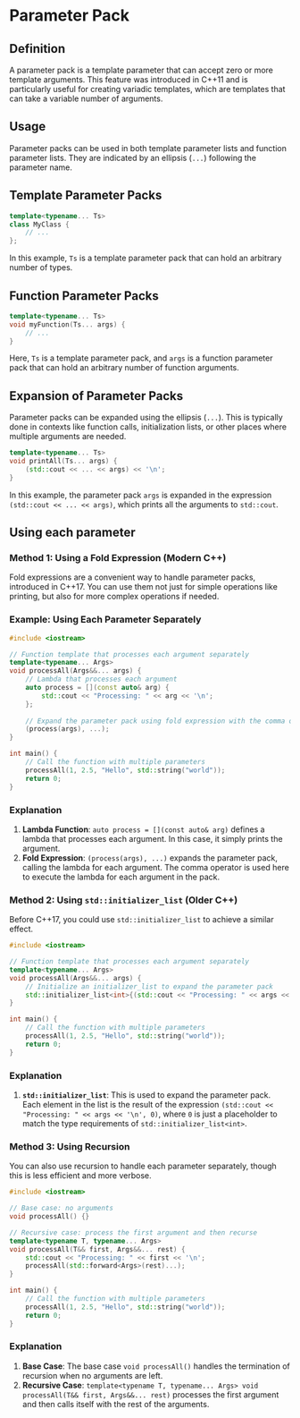 # Parameter Pack

## Definition

A parameter pack is a template parameter that can accept zero or more template arguments. This feature was introduced in C++11 and is particularly useful for creating variadic templates, which are templates that can take a variable number of arguments.

## Usage

Parameter packs can be used in both template parameter lists and function parameter lists. They are indicated by an ellipsis (`...`) following the parameter name.

## Template Parameter Packs

```cpp
template<typename... Ts>
class MyClass {
    // ...
};
```

In this example, `Ts` is a template parameter pack that can hold an arbitrary number of types.

## Function Parameter Packs

```cpp
template<typename... Ts>
void myFunction(Ts... args) {
    // ...
}
```

Here, `Ts` is a template parameter pack, and `args` is a function parameter pack that can hold an arbitrary number of function arguments.

## Expansion of Parameter Packs

Parameter packs can be expanded using the ellipsis (`...`). This is typically done in contexts like function calls, initialization lists, or other places where multiple arguments are needed.

```cpp
template<typename... Ts>
void printAll(Ts... args) {
    (std::cout << ... << args) << '\n';
}
```

In this example, the parameter pack `args` is expanded in the expression `(std::cout << ... << args)`, which prints all the arguments to `std::cout`.

## Using each parameter 

### Method 1: Using a Fold Expression (Modern C++)

Fold expressions are a convenient way to handle parameter packs, introduced in C++17. You can use them not just for simple operations like printing, but also for more complex operations if needed.

### Example: Using Each Parameter Separately

```cpp
#include <iostream>

// Function template that processes each argument separately
template<typename... Args>
void processAll(Args&&... args) {
    // Lambda that processes each argument
    auto process = [](const auto& arg) {
        std::cout << "Processing: " << arg << '\n';
    };
    
    // Expand the parameter pack using fold expression with the comma operator
    (process(args), ...);
}

int main() {
    // Call the function with multiple parameters
    processAll(1, 2.5, "Hello", std::string("world"));
    return 0;
}
```

### Explanation

1. **Lambda Function**: `auto process = [](const auto& arg)` defines a lambda that processes each argument. In this case, it simply prints the argument.
2. **Fold Expression**: `(process(args), ...)` expands the parameter pack, calling the lambda for each argument. The comma operator is used here to execute the lambda for each argument in the pack.

### Method 2: Using `std::initializer_list` (Older C++)

Before C++17, you could use `std::initializer_list` to achieve a similar effect.

```cpp
#include <iostream>

// Function template that processes each argument separately
template<typename... Args>
void processAll(Args&&... args) {
    // Initialize an initializer_list to expand the parameter pack
    std::initializer_list<int>{(std::cout << "Processing: " << args << '\n', 0)...};
}

int main() {
    // Call the function with multiple parameters
    processAll(1, 2.5, "Hello", std::string("world"));
    return 0;
}
```

### Explanation

1. **`std::initializer_list`**: This is used to expand the parameter pack. Each element in the list is the result of the expression `(std::cout << "Processing: " << args << '\n', 0)`, where `0` is just a placeholder to match the type requirements of `std::initializer_list<int>`.

### Method 3: Using Recursion

You can also use recursion to handle each parameter separately, though this is less efficient and more verbose.

```cpp
#include <iostream>

// Base case: no arguments
void processAll() {}

// Recursive case: process the first argument and then recurse
template<typename T, typename... Args>
void processAll(T&& first, Args&&... rest) {
    std::cout << "Processing: " << first << '\n';
    processAll(std::forward<Args>(rest)...);
}

int main() {
    // Call the function with multiple parameters
    processAll(1, 2.5, "Hello", std::string("world"));
    return 0;
}
```

### Explanation

1. **Base Case**: The base case `void processAll()` handles the termination of recursion when no arguments are left.
2. **Recursive Case**: `template<typename T, typename... Args> void processAll(T&& first, Args&&... rest)` processes the first argument and then calls itself with the rest of the arguments.
